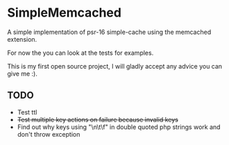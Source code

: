 SimpleMemcached
=================


A simple implementation of psr-16 simple-cache using the memcached extension.

For now the you can look at the tests for examples.


This is my first open source project, I will gladly accept any advice you can give me :).


TODO
-----

* Test ttl
* ~~Test multiple key actions on failure because invalid keys~~
* Find out why keys using "\n\t\f" in double quoted php strings work and don't throw exception